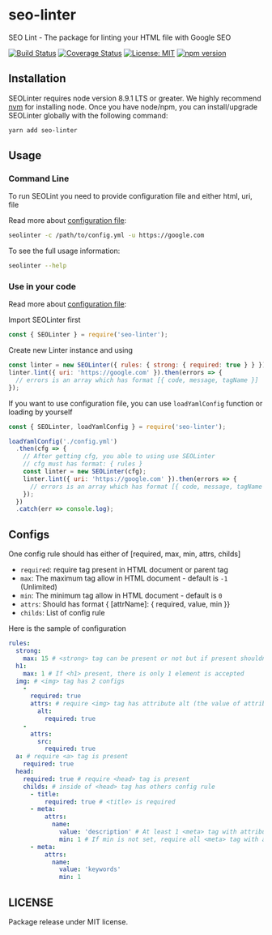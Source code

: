 # seo-linter

SEO Lint - The package for linting your HTML file with Google SEO

[![Build Status](https://travis-ci.org/lucduong/seo-lint.svg?branch=master)](https://travis-ci.org/lucduong/seo-lint)
[![Coverage Status](https://coveralls.io/repos/github/lucduong/seo-lint/badge.svg?branch=master)](https://coveralls.io/github/lucduong/seo-lint?branch=master)
[![License: MIT](https://img.shields.io/badge/License-MIT-yellow.svg)](https://opensource.org/licenses/MIT)
[![npm version](https://badge.fury.io/js/seo-linter.svg)](https://badge.fury.io/js/seo-linter)

## Installation

SEOLinter requires node version 8.9.1 LTS or greater. We highly recommend [nvm](https://github.com/creationix/nvm) for installing node.
Once you have node/npm, you can install/upgrade SEOLinter globally with the following command:

```bash
yarn add seo-linter
```

## Usage

### Command Line

To run SEOLint you need to provide configuration file and either html, uri, file

Read more about [configuration file](https://github.com/lucduong/seo-linter/#configs):

```bash
seolinter -c /path/to/config.yml -u https://google.com
```

To see the full usage information:

```bash
seolinter --help
```

### Use in your code

Read more about [configuration file](https://github.com/lucduong/seo-linter/#configs):

Import SEOLinter first

```js
const { SEOLinter } = require('seo-linter');
```

Create new Linter instance and using

```js
const linter = new SEOLinter({ rules: { strong: { required: true } } });
linter.lint({ uri: 'https://google.com' }).then(errors => {
  // errors is an array which has format [{ code, message, tagName }]
});
```

If you want to use configuration file, you can use `loadYamlConfig` function or loading by yourself

```js
const { SEOLinter, loadYamlConfig } = require('seo-linter');

loadYamlConfig('./config.yml')
  .then(cfg => {
    // After getting cfg, you able to using use SEOLinter
    // cfg must has format: { rules }
    const linter = new SEOLinter(cfg);
    linter.lint({ uri: 'https://google.com' }).then(errors => {
      // errors is an array which has format [{ code, message, tagName }]
    });
  })
  .catch(err => console.log);
```

## Configs

One config rule should has either of [required, max, min, attrs, childs]

* `required`: require tag present in HTML document or parent tag
* `max`: The maximum tag allow in HTML document - default is `-1` (Unlimited)
* `min`: The minimum tag allow in HTML document - default is `0`
* `attrs`: Should has format { [attrName]: { required, value, min }}
* `childs`: List of config rule

Here is the sample of configuration

```yaml
rules:
  strong:
    max: 15 # <strong> tag can be present or not but if present shouldn't greater than 15 elements
  h1:
    max: 1 # If <h1> present, there is only 1 element is accepted
  img: # <img> tag has 2 configs
    -
      required: true
      attrs: # require <img> tag has attribute alt (the value of attribute can be any)
        alt:
          required: true
    -
      attrs:
        src:
          required: true
  a: # require <a> tag is present
    required: true
  head:
    required: true # require <head> tag is present
    childs: # inside of <head> tag has others config rule
      - title:
          required: true # <title> is required
      - meta:
          attrs:
            name:
              value: 'description' # At least 1 <meta> tag with attribute 'description' must be present
              min: 1 # If min is not set, require all <meta> tag with attribute 'description' present
      - meta:
          attrs:
            name:
              value: 'keywords'
              min: 1
```

## LICENSE

Package release under MIT license.
